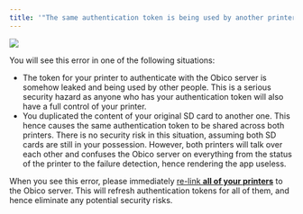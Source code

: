 ```yaml
---
title: '"The same authentication token is being used by another printer"'
---
```


![](/img/user-guides/helpdocs/shared-auth-token-warning.png)

You will see this error in one of the following situations:

* The token for your printer to authenticate with the Obico server is somehow leaked and being used by other people. This is a serious security hazard as anyone who has your authentication token will also have a full control of your printer.
* You duplicated the content of your original SD card to another one. This hence causes the same authentication token to be shared across both printers. There is no security risk in this situation, assuming both SD cards are still in your possession. However, both printers will talk over each other and confuses the Obico server on everything from the status of the printer to the failure detection, hence rendering the app useless.

When you see this error, please immediately [re-link **all of your printers**](/docs/user-guides/relink-printer/) to the Obico server. This will refresh authentication tokens for all of them, and hence eliminate any potential security risks.

